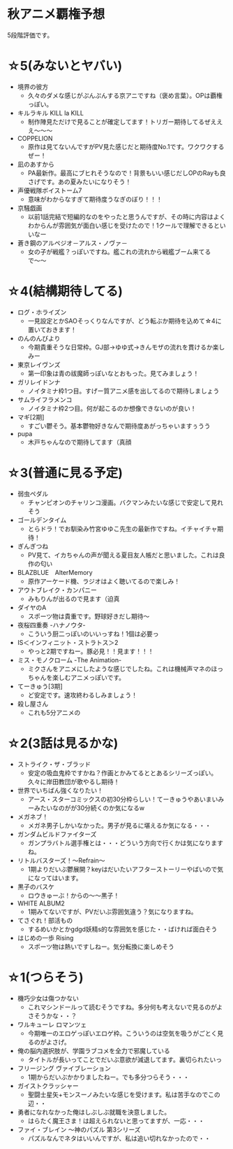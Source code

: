 # 秋アニメ覇権予想
5段階評価です。

# ☆5(みないとヤバい)

 - 境界の彼方
   - 久々のダメな感じがぷんぷんする京アニですね（褒め言葉）。OPは覇権っぽい。
 - キルラキル KILL la KILL
   - 制作陣見ただけで見ることが確定してます！トリガー期待してるぜえええ〜〜〜
 - COPPELION
   - 原作は見てないんですがPV見た感じだと期待度No.1です。ワクワクするぜー！
 - 凪のあすから
   - PA最新作。最高にブヒれそうなので！背景もいい感じだしOPのRayも良さげです。あの夏みたいになりそう！
 - 声優戦隊ボイストーム7
   - 意味がわからなすぎて期待度うなぎのぼり！！！
 - 京騒戯画
   - 以前1話完結で短編的なのをやったと思うんですが、その時に内容はよくわからんが雰囲気が面白い感じを受けたので！1クールで理解できるといいなー
 - 蒼き鋼のアルペジオ－アルス・ノヴァ－
   - 女の子が戦艦？っぽいですね。艦これの流れから戦艦ブーム来てるで〜〜

# ☆4(結構期待してる)

 - ログ・ホライズン
   - 一見設定とかSAOそっくりなんですが、どう転ぶか期待を込めて☆4に置いておきます！
 - のんのんびより
   - 今期貴重そうな日常枠。GJ部→ゆゆ式→きんモザの流れを貫けるか楽しみー
 - 東京レイヴンズ
   - 第一印象は青の祓魔師っぽいなとおもった。見てみましょう！
 - ガリレイドンナ
   - ノイタミナ枠1つ目。すげー質アニメ感を出してるので期待しましょう
 - サムライフラメンコ
   - ノイタミナ枠2つ目。何が起こるのか想像できないのが良い！
 - マギ[2期]
   - すごい鬱そう。基本鬱物好きなんで期待度あがっちゃいますぅうう
 - pupa
   - 木戸ちゃんなので期待してます（真顔

# ☆3(普通に見る予定)

 - 弱虫ペダル
   - チャンピオンのチャリンコ漫画。バクマンみたいな感じで安定して見れそう
 - ゴールデンタイム
   - とらドラ！でお馴染み竹宮ゆゆこ先生の最新作ですね。イチャイチャ期待！
 - ぎんぎつね
   - PV見て、イカちゃんの声が聞える夏目友人帳だと思いました。これは良作の匂い
 - BLAZBLUE　AlterMemory
   - 原作アーケード機、ラジオはよく聴いてるので楽しみ！
 - アウトブレイク・カンパニー
   - みもりんが出るので見ます（迫真
 - ダイヤのA
   - スポーツ物は貴重です。野球好きだし期待〜
 - 夜桜四重奏 -ハナノウタ‐
   - こういう厨二っぽいのいいっすね！1個は必要っ
 - IS＜インフィニット・ストラトス＞2
   - やっと2期ですねー。豚必見！！見ます！！！
 - ミス・モノクローム -The Animation-
   - ミクさんをアニメにしたような感じでしたね。これは機械声マネのほっちゃんを楽しむアニメっぽいです。
 - てーきゅう[3期]
   - ど安定です。速攻終わるしみましょう！
 - 殺し屋さん
   - これも5分アニメの

# ☆2(3話は見るかな)

 - ストライク・ザ・ブラッド
   - 安定の吸血鬼枠ですかね？作画とかみてるととあるシリーズっぽい。久々に岸田教団が歌やるし期待！
 - 世界でいちばん強くなりたい！
   - アース・スターコミックスの初30分枠らしい！てーきゅうやあいまいみーみたいなのがが30分続くのか気になるw
 - メガネブ！
   - メガネ男子しかいなかった。男子が見るに堪えるか気になる・・・
 - ガンダムビルドファイターズ
   - ガンプラバトル選手権とは・・・どういう方向で行くかは気になりますね。
 - リトルバスターズ！～Refrain～
   - 1期よりだいぶ鬱展開？keyはだいたいアフターストーリーやばいので気になってはいます。
 - 黒子のバスケ
   - ロウきゅーぶ！からの〜〜黒子！
 - WHITE ALBUM2
   - 1期みてないですが、PVだいぶ雰囲気違う？気になりますね。
 - てさぐれ！部活もの
   - するめいかとかgdgd妖精s的な雰囲気を感じた・・ばければ面白そう
 - はじめの一歩 Rising
   - スポーツ物は熱いですしねー。気分転換に楽しめそう

# ☆1(つらそう)

 - 機巧少女は傷つかない
   - これマシンドールって読むそうですね。多分何も考えないで見るのがよさそうかな・・？
 - ワルキューレ ロマンツェ
   - 今期唯一のエロゲっぽいエロゲ枠。こういうのは空気を吸うがごとく見るのがよさげ。
 - 俺の脳内選択肢が、学園ラブコメを全力で邪魔している
   - タイトルが長いってことでだいぶ意欲が減退してます。裏切られたいっ
 - フリージング ヴァイブレーション
   - 1期からだいぶかかりましたねー。でも多分つらそう・・・
 - ガイストクラッシャー
   - 聖闘士星矢+モンスーノみたいな感じを受けます。私は苦手なのでこの辺・・
 - 勇者になれなかった俺はしぶしぶ就職を決意しました。
   - はらたく魔王さま！は超えられないと思ってますが、一応・・・
 - ファイ・ブレイン ～神のパズル 第3シリーズ
   - パズルなんでネタはいいんですが、私は追い切れなかったので・・
